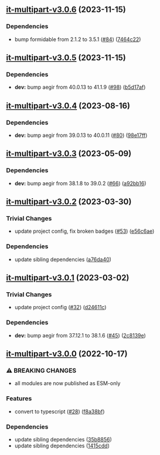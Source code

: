 ## [it-multipart-v3.0.6](https://github.com/achingbrain/it/compare/it-multipart-v3.0.5...it-multipart-v3.0.6) (2023-11-15)


### Dependencies

* bump formidable from 2.1.2 to 3.5.1 ([#84](https://github.com/achingbrain/it/issues/84)) ([7464c22](https://github.com/achingbrain/it/commit/7464c222ea532db9974a10c10f44b551a2233596))

## [it-multipart-v3.0.5](https://github.com/achingbrain/it/compare/it-multipart-v3.0.4...it-multipart-v3.0.5) (2023-11-15)


### Dependencies

* **dev:** bump aegir from 40.0.13 to 41.1.9 ([#98](https://github.com/achingbrain/it/issues/98)) ([b5d17af](https://github.com/achingbrain/it/commit/b5d17af750dfa2191423dcf06f37b06e5a866ec8))

## [it-multipart-v3.0.4](https://github.com/achingbrain/it/compare/it-multipart-v3.0.3...it-multipart-v3.0.4) (2023-08-16)


### Dependencies

* **dev:** bump aegir from 39.0.13 to 40.0.11 ([#80](https://github.com/achingbrain/it/issues/80)) ([98e17ff](https://github.com/achingbrain/it/commit/98e17ff5f108fce177d98a56c201533a415623e4))

## [it-multipart-v3.0.3](https://github.com/achingbrain/it/compare/it-multipart-v3.0.2...it-multipart-v3.0.3) (2023-05-09)


### Dependencies

* **dev:** bump aegir from 38.1.8 to 39.0.2 ([#66](https://github.com/achingbrain/it/issues/66)) ([a92bb16](https://github.com/achingbrain/it/commit/a92bb1690e8d584292e37c878d40f437036721a7))

## [it-multipart-v3.0.2](https://github.com/achingbrain/it/compare/it-multipart-v3.0.1...it-multipart-v3.0.2) (2023-03-30)


### Trivial Changes

* update project config, fix broken badges ([#53](https://github.com/achingbrain/it/issues/53)) ([e56c6ae](https://github.com/achingbrain/it/commit/e56c6ae9a0a766b5eab77040e92b2e034ce52d2e))


### Dependencies

* update sibling dependencies ([a76da40](https://github.com/achingbrain/it/commit/a76da40c6a230adeda777760ad4266c68a721a77))

## [it-multipart-v3.0.1](https://github.com/achingbrain/it/compare/it-multipart-v3.0.0...it-multipart-v3.0.1) (2023-03-02)


### Trivial Changes

* update project config ([#32](https://github.com/achingbrain/it/issues/32)) ([d24611c](https://github.com/achingbrain/it/commit/d24611c683d64ff5f344c3cb268bd32cc8e9f6d1))


### Dependencies

* **dev:** bump aegir from 37.12.1 to 38.1.6 ([#45](https://github.com/achingbrain/it/issues/45)) ([2c8139e](https://github.com/achingbrain/it/commit/2c8139ef060efa72c386aa3863e6c575f6f199e5))

## [it-multipart-v3.0.0](https://github.com/achingbrain/it/compare/it-multipart-v2.0.2...it-multipart-v3.0.0) (2022-10-17)


### ⚠ BREAKING CHANGES

* all modules are now published as ESM-only

### Features

* convert to typescript ([#28](https://github.com/achingbrain/it/issues/28)) ([f8a38bf](https://github.com/achingbrain/it/commit/f8a38bfb1b902e8101f1077eb33c3cea49819464))


### Dependencies

* update sibling dependencies ([35b8856](https://github.com/achingbrain/it/commit/35b8856c00e2c738411c11f6928858e8695038b7))
* update sibling dependencies ([1415cdd](https://github.com/achingbrain/it/commit/1415cdd019f32c08b1024e60bf3816619e361938))
